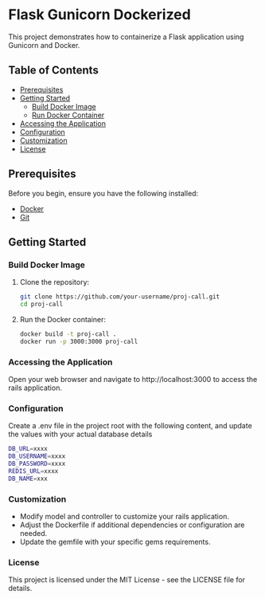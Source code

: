 # Flask Gunicorn Dockerized

This project demonstrates how to containerize a Flask application using Gunicorn and Docker.

## Table of Contents

- [Prerequisites](#prerequisites)
- [Getting Started](#getting-started)
  - [Build Docker Image](#build-docker-image)
  - [Run Docker Container](#run-docker-container)
- [Accessing the Application](#accessing-the-application)
- [Configuration](#configuration)
- [Customization](#customization)
- [License](#license)

## Prerequisites

Before you begin, ensure you have the following installed:

- [Docker](https://www.docker.com/)
- [Git](https://git-scm.com/)

## Getting Started

### Build Docker Image

1. Clone the repository:

   ```bash
   git clone https://github.com/your-username/proj-call.git
   cd proj-call

2. Run the Docker container:
    ```bash 
    docker build -t proj-call .
    docker run -p 3000:3000 proj-call
    

### Accessing the Application
Open your web browser and navigate to http://localhost:3000 to access the rails application.


### Configuration
Create a .env file in the project root with the following content, and update the values with your actual database details
```bash
DB_URL=xxxx
DB_USERNAME=xxxx
DB_PASSWORD=xxxx
REDIS_URL=xxxx
DB_NAME=xxx
```

### Customization
- Modify model and controller to customize your rails application.
- Adjust the Dockerfile if additional dependencies or configuration are needed.
- Update the gemfile with your specific gems requirements.


### License
This project is licensed under the MIT License - see the LICENSE file for details.
